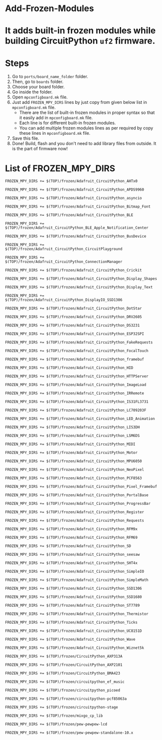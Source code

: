 # Add-Frozen-Modules

# It adds built-in frozen modules while building CircuitPython `uf2` firmware.

# Steps
1. Go to `ports/board_name_folder` folder.
2. Then, go to `boards` folder.
3. Choose your board folder.
4. Go inside the folder.
5. Open `mpconfigboard.mk` file.
6. Just add `FROZEN_MPY_DIRS` lines by just copy from given below list in `mpconfigboard.mk` file.
   - There are the list of built-in frozen modules in proper syntax so that it easily add in `mpconfigboard.mk` file.
   - Each line is for different built-in frozen modules.
   - You can add multiple frozen modules lines as per required by copy these lines in `mpconfigboard.mk` file.
7. Save this file.
8. Done! Build, flash and you don't need to add library files from outside. It is the part of firmware now!

# List of FROZEN_MPY_DIRS
```
FROZEN_MPY_DIRS += $(TOP)/frozen/Adafruit_CircuitPython_AHTx0
```
```
FROZEN_MPY_DIRS += $(TOP)/frozen/Adafruit_CircuitPython_APDS9960
```
```
FROZEN_MPY_DIRS += $(TOP)/frozen/Adafruit_CircuitPython_asyncio
```
```
FROZEN_MPY_DIRS += $(TOP)/frozen/Adafruit_CircuitPython_Bitmap_Font
```
```
FROZEN_MPY_DIRS += $(TOP)/frozen/Adafruit_CircuitPython_BLE
```
```
FROZEN_MPY_DIRS += $(TOP)/frozen/Adafruit_CircuitPython_BLE_Apple_Notification_Center
```
```
FROZEN_MPY_DIRS += $(TOP)/frozen/Adafruit_CircuitPython_BusDevice
```
```
FROZEN_MPY_DIRS += $(TOP)/frozen/Adafruit_CircuitPython_CircuitPlayground
```
```
FROZEN_MPY_DIRS += $(TOP)/frozen/Adafruit_CircuitPython_ConnectionManager
```
```
FROZEN_MPY_DIRS += $(TOP)/frozen/Adafruit_CircuitPython_Crickit
```
```
FROZEN_MPY_DIRS += $(TOP)/frozen/Adafruit_CircuitPython_Display_Shapes
```
```
FROZEN_MPY_DIRS += $(TOP)/frozen/Adafruit_CircuitPython_Display_Text
```
```
FROZEN_MPY_DIRS += $(TOP)/frozen/Adafruit_CircuitPython_DisplayIO_SSD1306
```
```
FROZEN_MPY_DIRS += $(TOP)/frozen/Adafruit_CircuitPython_DotStar
```
```
FROZEN_MPY_DIRS += $(TOP)/frozen/Adafruit_CircuitPython_DRV2605
```
```
FROZEN_MPY_DIRS += $(TOP)/frozen/Adafruit_CircuitPython_DS3231
```
```
FROZEN_MPY_DIRS += $(TOP)/frozen/Adafruit_CircuitPython_ESP32SPI
```
```
FROZEN_MPY_DIRS += $(TOP)/frozen/Adafruit_CircuitPython_FakeRequests
```
```
FROZEN_MPY_DIRS += $(TOP)/frozen/Adafruit_CircuitPython_FocalTouch
```
```
FROZEN_MPY_DIRS += $(TOP)/frozen/Adafruit_CircuitPython_framebuf
```
```
FROZEN_MPY_DIRS += $(TOP)/frozen/Adafruit_CircuitPython_HID
```
```
FROZEN_MPY_DIRS += $(TOP)/frozen/Adafruit_CircuitPython_HTTPServer
```
```
FROZEN_MPY_DIRS += $(TOP)/frozen/Adafruit_CircuitPython_ImageLoad
```
```
FROZEN_MPY_DIRS += $(TOP)/frozen/Adafruit_CircuitPython_IRRemote
```
```
FROZEN_MPY_DIRS += $(TOP)/frozen/Adafruit_CircuitPython_IS31FL3731
```
```
FROZEN_MPY_DIRS += $(TOP)/frozen/Adafruit_CircuitPython_LC709203F
```
```
FROZEN_MPY_DIRS += $(TOP)/frozen/Adafruit_CircuitPython_LED_Animation
```
```
FROZEN_MPY_DIRS += $(TOP)/frozen/Adafruit_CircuitPython_LIS3DH
```
```
FROZEN_MPY_DIRS += $(TOP)/frozen/Adafruit_CircuitPython_LSM6DS
```
```
FROZEN_MPY_DIRS += $(TOP)/frozen/Adafruit_CircuitPython_MIDI
```
```
FROZEN_MPY_DIRS += $(TOP)/frozen/Adafruit_CircuitPython_Motor
```
```
FROZEN_MPY_DIRS += $(TOP)/frozen/Adafruit_CircuitPython_MPU6050
```
```
FROZEN_MPY_DIRS += $(TOP)/frozen/Adafruit_CircuitPython_NeoPixel
```
```
FROZEN_MPY_DIRS += $(TOP)/frozen/Adafruit_CircuitPython_PCF8563
```
```
FROZEN_MPY_DIRS += $(TOP)/frozen/Adafruit_CircuitPython_Pixel_Framebuf
```
```
FROZEN_MPY_DIRS += $(TOP)/frozen/Adafruit_CircuitPython_PortalBase
```
```
FROZEN_MPY_DIRS += $(TOP)/frozen/Adafruit_CircuitPython_ProgressBar
```
```
FROZEN_MPY_DIRS += $(TOP)/frozen/Adafruit_CircuitPython_Register
```
```
FROZEN_MPY_DIRS += $(TOP)/frozen/Adafruit_CircuitPython_Requests
```
```
FROZEN_MPY_DIRS += $(TOP)/frozen/Adafruit_CircuitPython_RFM9x
```
```
FROZEN_MPY_DIRS += $(TOP)/frozen/Adafruit_CircuitPython_RFM69
```
```
FROZEN_MPY_DIRS += $(TOP)/frozen/Adafruit_CircuitPython_SD
```
```
FROZEN_MPY_DIRS += $(TOP)/frozen/Adafruit_CircuitPython_seesaw
```
```
FROZEN_MPY_DIRS += $(TOP)/frozen/Adafruit_CircuitPython_SHT4x
```
```
FROZEN_MPY_DIRS += $(TOP)/frozen/Adafruit_CircuitPython_SimpleIO
```
```
FROZEN_MPY_DIRS += $(TOP)/frozen/Adafruit_CircuitPython_SimpleMath
```
```
FROZEN_MPY_DIRS += $(TOP)/frozen/Adafruit_CircuitPython_SSD1306
```
```
FROZEN_MPY_DIRS += $(TOP)/frozen/Adafruit_CircuitPython_SSD1680
```
```
FROZEN_MPY_DIRS += $(TOP)/frozen/Adafruit_CircuitPython_ST7789
```
```
FROZEN_MPY_DIRS += $(TOP)/frozen/Adafruit_CircuitPython_Thermistor
```
```
FROZEN_MPY_DIRS += $(TOP)/frozen/Adafruit_CircuitPython_Ticks
```
```
FROZEN_MPY_DIRS += $(TOP)/frozen/Adafruit_CircuitPython_UC8151D
```
```
FROZEN_MPY_DIRS += $(TOP)/frozen/Adafruit_CircuitPython_Wave
```
```
FROZEN_MPY_DIRS += $(TOP)/frozen/Adafruit_CircuitPython_Wiznet5k
```
```
FROZEN_MPY_DIRS += $(TOP)/frozen/CircuitPython_AXP313A
```
```
FROZEN_MPY_DIRS += $(TOP)/frozen/CircuitPython_AXP2101
```
```
FROZEN_MPY_DIRS += $(TOP)/frozen/CircuitPython_BMA423
```
```
FROZEN_MPY_DIRS += $(TOP)/frozen/circuitpython_ef_music
```
```
FROZEN_MPY_DIRS += $(TOP)/frozen/circuitpython_picoed
```
```
FROZEN_MPY_DIRS += $(TOP)/frozen/circuitpython-pcf85063a
```
```
FROZEN_MPY_DIRS += $(TOP)/frozen/circuitpython-stage
```
```
FROZEN_MPY_DIRS += $(TOP)/frozen/mixgo_cp_lib
```
```
FROZEN_MPY_DIRS += $(TOP)/frozen/pew-pewpew-lcd
```
```
FROZEN_MPY_DIRS += $(TOP)/frozen/pew-pewpew-standalone-10.x
```